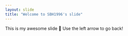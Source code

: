 ```yaml
---
layout: slide
title: "Welcome to SBH1996's slide"
---
```

This is my awesome slide :tada:
Use the left arrow to go back!

